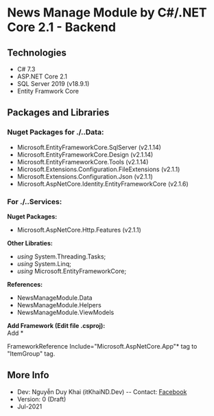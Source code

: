 ﻿# News Manage Module by C#/.NET Core 2.1 - Backend
## Technologies
- C# 7.3
- ASP.NET Core 2.1
- SQL Server 2019 (v18.9.1)
- Entity Framwork Core

## Packages and Libraries
### Nuget Packages for ./..Data:
- Microsoft.EntityFrameworkCore.SqlServer  (v2.1.14)
- Microsoft.EntityFrameworkCore.Design  (v2.1.14)
- Microsoft.EntityFrameworkCore.Tools  (v2.1.14)
- Microsoft.Extensions.Configuration.FileExtensions (v2.1.1)
- Microsoft.Extensions.Configuration.Json (v2.1.1)
- Microsoft.AspNetCore.Identity.EntityFrameworkCore (v2.1.6)
### For ./..Services:
**Nuget Packages:**
- Microsoft.AspNetCore.Http.Features (v2.1.1)

**Other Libraties:**
- *using* System.Threading.Tasks;
- *using* System.Linq;
- *using* Microsoft.EntityFrameworkCore;

**References:**  
- NewsManageModule.Data
- NewsManageModule.Helpers
- NewsManageModule.ViewModels

**Add Framework (Edit file .csproj):**  
Add *<!-- <PackageReference Include="Microsoft.AspNetCore.Hosting" Version="2.2.7" /> -->
<!-- <PackageReference Include="Microsoft.AspNetCore.Hosting.Abstractions" Version="2.2.0" /> -->
<!-- <PackageReference Include="Microsoft.Extensions.Hosting" Version="3.1.17" /> -->
FrameworkReference Include="Microsoft.AspNetCore.App"* tag to "ItemGroup" tag.
## More Info
- Dev: Nguyễn Duy Khai (itKhaiND.Dev)
-- Contact: [Facebook](https://www.facebook.com/itKhaiND.Dev)
- Version: 0 (Draft)
- Jul-2021

